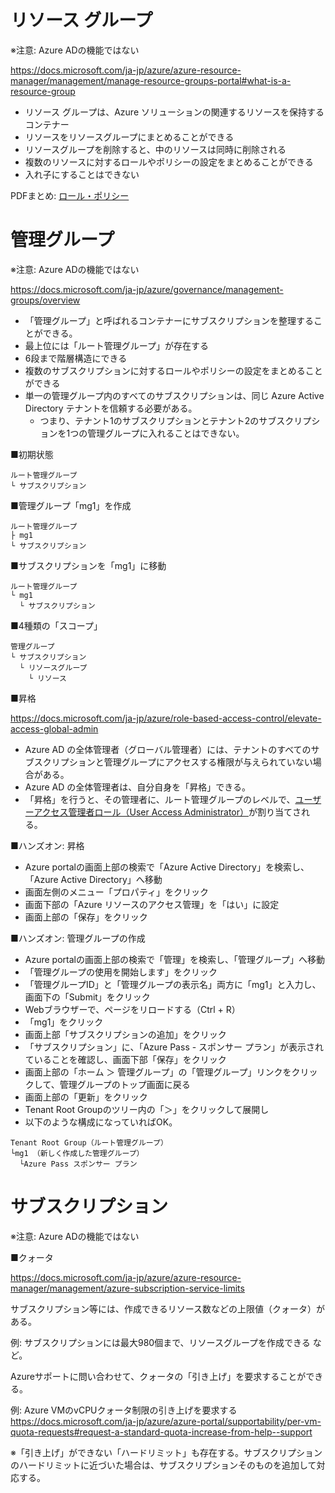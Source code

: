 
# リソース グループ

※注意: Azure ADの機能ではない

https://docs.microsoft.com/ja-jp/azure/azure-resource-manager/management/manage-resource-groups-portal#what-is-a-resource-group

- リソース グループは、Azure ソリューションの関連するリソースを保持するコンテナー
- リソースをリソースグループにまとめることができる
- リソースグループを削除すると、中のリソースは同時に削除される
- 複数のリソースに対するロールやポリシーの設定をまとめることができる
- 入れ子にすることはできない

PDFまとめ: [ロール・ポリシー](../AZ-104/pdf/mod02/ロール・ポリシー全体像.pdf)

# 管理グループ

※注意: Azure ADの機能ではない

https://docs.microsoft.com/ja-jp/azure/governance/management-groups/overview


- 「管理グループ」と呼ばれるコンテナーにサブスクリプションを整理することができる。
- 最上位には「ルート管理グループ」が存在する
- 6段まで階層構造にできる
- 複数のサブスクリプションに対するロールやポリシーの設定をまとめることができる
- 単一の管理グループ内のすべてのサブスクリプションは、同じ Azure Active Directory テナントを信頼する必要がある。
  - つまり、テナント1のサブスクリプションとテナント2のサブスクリプションを1つの管理グループに入れることはできない。


■初期状態

```
ルート管理グループ
└ サブスクリプション
```
■管理グループ「mg1」を作成

```
ルート管理グループ
├ mg1
└ サブスクリプション
```

■サブスクリプションを「mg1」に移動

```
ルート管理グループ
└ mg1
  └ サブスクリプション
```

■4種類の「スコープ」

```
管理グループ
└ サブスクリプション
  └ リソースグループ
    └ リソース
```

■昇格

https://docs.microsoft.com/ja-jp/azure/role-based-access-control/elevate-access-global-admin

- Azure AD の全体管理者（グローバル管理者）には、テナントのすべてのサブスクリプションと管理グループにアクセスする権限が与えられていない場合がある。
- Azure AD の全体管理者は、自分自身を「昇格」できる。
- 「昇格」を行うと、その管理者に、ルート管理グループのレベルで、[ユーザーアクセス管理者ロール（User Access Administrator）](https://docs.microsoft.com/ja-jp/azure/role-based-access-control/built-in-roles#user-access-administrator)が割り当てされる。


■ハンズオン: 昇格

- Azure portalの画面上部の検索で「Azure Active Directory」を検索し、「Azure Active Directory」へ移動
- 画面左側のメニュー「プロパティ」をクリック
- 画面下部の「Azure リソースのアクセス管理」を「はい」に設定
- 画面上部の「保存」をクリック

■ハンズオン: 管理グループの作成

- Azure portalの画面上部の検索で「管理」を検索し、「管理グループ」へ移動
- 「管理グループの使用を開始します」をクリック
- 「管理グループID」と「管理グループの表示名」両方に「mg1」と入力し、画面下の「Submit」をクリック
- Webブラウザーで、ページをリロードする（Ctrl + R）
- 「mg1」をクリック
- 画面上部「サブスクリプションの追加」をクリック
- 「サブスクリプション」に、「Azure Pass - スポンサー プラン」が表示されていることを確認し、画面下部「保存」をクリック
- 画面上部の「ホーム ＞ 管理グループ」の「管理グループ」リンクをクリックして、管理グループのトップ画面に戻る
- 画面上部の「更新」をクリック
- Tenant Root Groupのツリー内の「＞」をクリックして展開し
- 以下のような構成になっていればOK。

```
Tenant Root Group（ルート管理グループ）
└mg1 （新しく作成した管理グループ）
  └Azure Pass スポンサー プラン
```

# サブスクリプション

※注意: Azure ADの機能ではない

■クォータ

https://docs.microsoft.com/ja-jp/azure/azure-resource-manager/management/azure-subscription-service-limits

サブスクリプション等には、作成できるリソース数などの上限値（クォータ）がある。

例: サブスクリプションには最大980個まで、リソースグループを作成できる など。

Azureサポートに問い合わせて、クォータの「引き上げ」を要求することができる。

例: Azure VMのvCPUクォータ制限の引き上げを要求する
https://docs.microsoft.com/ja-jp/azure/azure-portal/supportability/per-vm-quota-requests#request-a-standard-quota-increase-from-help--support

※「引き上げ」ができない「ハードリミット」も存在する。サブスクリプションのハードリミットに近づいた場合は、サブスクリプションそのものを追加して対応する。

